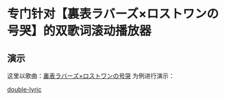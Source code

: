 # 专门针对【裏表ラバーズ×ロストワンの号哭】的双歌词滚动播放器

## 演示

这里以歌曲：[裏表ラバーズ×ロストワンの号哭](https://music.163.com/#/song?id=28613680) 为例进行演示：

[double-lyric](https://double-lyric.haruki.blog/)
